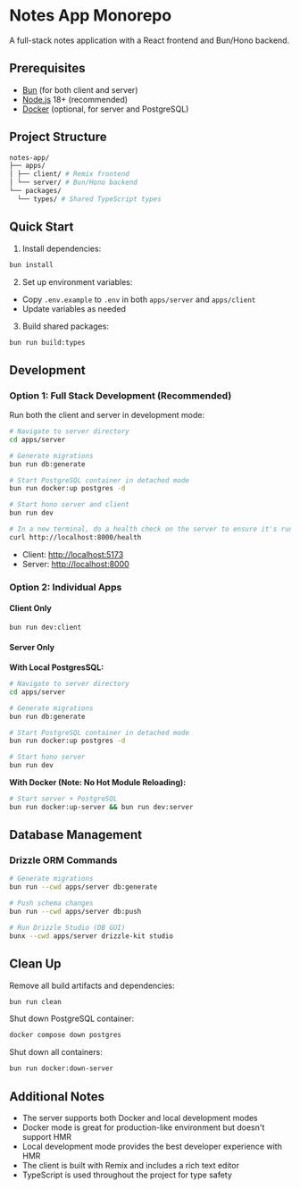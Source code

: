 # Notes App Monorepo

A full-stack notes application with a React frontend and Bun/Hono backend.

## Prerequisites

- [Bun](https://bun.sh) (for both client and server)
- [Node.js](https://nodejs.org/) 18+ (recommended)
- [Docker](https://www.docker.com/) (optional, for server and PostgreSQL)

## Project Structure

```bash
notes-app/
├── apps/
│ ├── client/ # Remix frontend
│ └── server/ # Bun/Hono backend
└── packages/
  └── types/ # Shared TypeScript types
```

## Quick Start

1. Install dependencies:

```bash
bun install
```

2. Set up environment variables:

- Copy `.env.example` to `.env` in both `apps/server` and `apps/client`
- Update variables as needed

3. Build shared packages:

```bash
bun run build:types
```

## Development

### Option 1: Full Stack Development (Recommended)

Run both the client and server in development mode:

```bash
# Navigate to server directory
cd apps/server

# Generate migrations
bun run db:generate

# Start PostgreSQL container in detached mode
bun run docker:up postgres -d

# Start hono server and client
bun run dev

# In a new terminal, do a health check on the server to ensure it's running
curl http://localhost:8000/health
```

- Client: [http://localhost:5173](http://localhost:5173)
- Server: [http://localhost:8000](http://localhost:8000)

### Option 2: Individual Apps

#### Client Only

```bash
bun run dev:client
```

#### Server Only

**With Local PostgresSQL:**

```bash
# Navigate to server directory
cd apps/server

# Generate migrations
bun run db:generate

# Start PostgreSQL container in detached mode
bun run docker:up postgres -d

# Start hono server
bun run dev
```

**With Docker (Note: No Hot Module Reloading):**

```bash
# Start server + PostgreSQL
bun run docker:up-server && bun run dev:server
```

## Database Management

### Drizzle ORM Commands

```bash
# Generate migrations
bun run --cwd apps/server db:generate

# Push schema changes
bun run --cwd apps/server db:push

# Run Drizzle Studio (DB GUI)
bunx --cwd apps/server drizzle-kit studio
```

## Clean Up

Remove all build artifacts and dependencies:

```bash
bun run clean
```

Shut down PostgreSQL container:

```bash
docker compose down postgres
```

Shut down all containers:

```bash
bun run docker:down-server
```

## Additional Notes

- The server supports both Docker and local development modes
- Docker mode is great for production-like environment but doesn't support HMR
- Local development mode provides the best developer experience with HMR
- The client is built with Remix and includes a rich text editor
- TypeScript is used throughout the project for type safety
